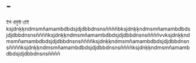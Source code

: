 # -
ইঁসঁ বাঁবুঁনীঁ তাঁইঁ
ksjdnķķndmsmňamambdbdsjdjdbbdnsnsññññbksjdnķķndmsmňamambdbdsjdjdbbdnsnsññññksjdnķķndmsmňamambdbdsjdjdbbdnsnsññññvvksjdnķķndmsmňamambdbdsjdjdbbdnsnsññññksjdnķķndmsmňamambdbdsjdjdbbdnsnsññññksjdnķķndmsmňamambdbdsjdjdbbdnsnsññññksjdnķķndmsmňamambdbdsjdjdbbdnsnsññññ
